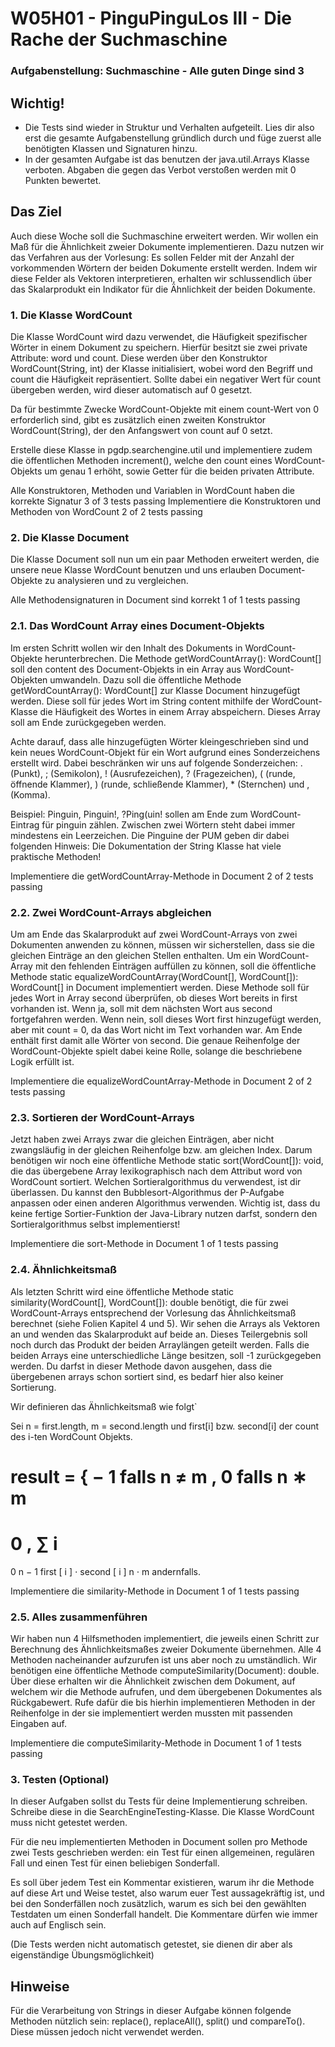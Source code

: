 
#  **W05H01 - PinguPinguLos III - Die Rache der Suchmaschine**


### Aufgabenstellung: Suchmaschine - Alle guten Dinge sind 3

## Wichtig!
- Die Tests sind wieder in Struktur und Verhalten aufgeteilt. Lies dir also erst die gesamte Aufgabenstellung gründlich durch und füge zuerst alle benötigten Klassen und Signaturen hinzu.
- In der gesamten Aufgabe ist das benutzen der java.util.Arrays Klasse verboten. Abgaben die gegen das Verbot verstoßen werden mit 0 Punkten bewertet.
## Das Ziel
Auch diese Woche soll die Suchmaschine erweitert werden. Wir wollen ein Maß für die Ähnlichkeit zweier Dokumente implementieren. Dazu nutzen wir das Verfahren aus der Vorlesung: Es sollen Felder mit der Anzahl der vorkommenden Wörtern der beiden Dokumente erstellt werden. Indem wir diese Felder als Vektoren interpretieren, erhalten wir schlussendlich über das Skalarprodukt ein Indikator für die Ähnlichkeit der beiden Dokumente.

### 1. Die Klasse WordCount
   Die Klasse WordCount wird dazu verwendet, die Häufigkeit spezifischer Wörter in einem Dokument zu speichern. Hierfür besitzt sie zwei private Attribute: word und count. Diese werden über den Konstruktor WordCount(String, int) der Klasse initialisiert, wobei word den Begriff und count die Häufigkeit repräsentiert. Sollte dabei ein negativer Wert für count übergeben werden, wird dieser automatisch auf 0 gesetzt.

Da für bestimmte Zwecke WordCount-Objekte mit einem count-Wert von 0 erforderlich sind, gibt es zusätzlich einen zweiten Konstruktor WordCount(String), der den Anfangswert von count auf 0 setzt.

Erstelle diese Klasse in pgdp.searchengine.util und implementiere zudem die öffentlichen Methoden increment(), welche den count eines WordCount-Objekts um genau 1 erhöht, sowie Getter für die beiden privaten Attribute.

Alle Konstruktoren, Methoden und Variablen in WordCount haben die korrekte Signatur 3 of 3 tests passing
Implementiere die Konstruktoren und Methoden von WordCount 2 of 2 tests passing
### 2. Die Klasse Document
   Die Klasse Document soll nun um ein paar Methoden erweitert werden, die unsere neue Klasse WordCount benutzen und uns erlauben Document-Objekte zu analysieren und zu vergleichen.

Alle Methodensignaturen in Document sind korrekt 1 of 1 tests passing
### 2.1. Das WordCount Array eines Document-Objekts
Im ersten Schritt wollen wir den Inhalt des Dokuments in WordCount-Objekte herunterbrechen. Die Methode getWordCountArray(): WordCount[] soll den content des Document-Objekts in ein Array aus WordCount-Objekten umwandeln. Dazu soll die öffentliche Methode getWordCountArray(): WordCount[] zur Klasse Document hinzugefügt werden. Diese soll für jedes Wort im String content mithilfe der WordCount-Klasse die Häufigkeit des Wortes in einem Array abspeichern. Dieses Array soll am Ende zurückgegeben werden.

Achte darauf, dass alle hinzugefügten Wörter kleingeschrieben sind und kein neues WordCount-Objekt für ein Wort aufgrund eines Sonderzeichens erstellt wird. Dabei beschränken wir uns auf folgende Sonderzeichen: . (Punkt), ; (Semikolon), ! (Ausrufezeichen), ? (Fragezeichen), ( (runde, öffnende Klammer), ) (runde, schließende Klammer), * (Sternchen) und , (Komma).

Beispiel: Pinguin, Pinguin!, ?Ping(uin! sollen am Ende zum WordCount-Eintrag für pinguin zählen. Zwischen zwei Wörtern steht dabei immer mindestens ein Leerzeichen. Die Pinguine der PUM geben dir dabei folgenden Hinweis: Die Dokumentation der String Klasse hat viele praktische Methoden!

Implementiere die getWordCountArray-Methode in Document 2 of 2 tests passing
### 2.2. Zwei WordCount-Arrays abgleichen
Um am Ende das Skalarprodukt auf zwei WordCount-Arrays von zwei Dokumenten anwenden zu können, müssen wir sicherstellen, dass sie die gleichen Einträge an den gleichen Stellen enthalten. Um ein WordCount-Array mit den fehlenden Einträgen auffüllen zu können, soll die öffentliche Methode static equalizeWordCountArray(WordCount[], WordCount[]): WordCount[] in Document implementiert werden. Diese Methode soll für jedes Wort in Array second überprüfen, ob dieses Wort bereits in first vorhanden ist. Wenn ja, soll mit dem nächsten Wort aus second fortgefahren werden. Wenn nein, soll dieses Wort first hinzugefügt werden, aber mit count = 0, da das Wort nicht im Text vorhanden war. Am Ende enthält first damit alle Wörter von second. Die genaue Reihenfolge der WordCount-Objekte spielt dabei keine Rolle, solange die beschriebene Logik erfüllt ist.

Implementiere die equalizeWordCountArray-Methode in Document 2 of 2 tests passing
### 2.3. Sortieren der WordCount-Arrays
Jetzt haben zwei Arrays zwar die gleichen Einträgen, aber nicht zwangsläufig in der gleichen Reihenfolge bzw. am gleichen Index. Darum benötigen wir noch eine öffentliche Methode static sort(WordCount[]): void, die das übergebene Array lexikographisch nach dem Attribut word von WordCount sortiert. Welchen Sortieralgorithmus du verwendest, ist dir überlassen. Du kannst den Bubblesort-Algorithmus der P-Aufgabe anpassen oder einen anderen Algorithmus verwenden. Wichtig ist, dass du keine fertige Sortier-Funktion der Java-Library nutzen darfst, sondern den Sortieralgorithmus selbst implementierst!

Implementiere die sort-Methode in Document 1 of 1 tests passing
### 2.4. Ähnlichkeitsmaß
Als letzten Schritt wird eine öffentliche Methode static similarity(WordCount[], WordCount[]): double benötigt, die für zwei WordCount-Arrays entsprechend der Vorlesung das Ähnlichkeitsmaß berechnet (siehe Folien Kapitel 4 und 5). Wir sehen die Arrays als Vektoren an und wenden das Skalarprodukt auf beide an. Dieses Teilergebnis soll noch durch das Produkt der beiden Arraylängen geteilt werden. Falls die beiden Arrays eine unterschiedliche Länge besitzen, soll -1 zurückgegeben werden. Du darfst in dieser Methode davon ausgehen, dass die übergebenen arrays schon sortiert sind, es bedarf hier also keiner Sortierung.

Wir definieren das Ähnlichkeitsmaß wie folgt`

Sei n = first.length, m = second.length und first[i] bzw. second[i] der count des i-ten WordCount Objekts.

result =
{
−
1
falls
n
≠
m
,
0
falls
n
∗
m
=
0
,
∑
i
=
0
n
−
1
first
[
i
]
⋅
second
[
i
]
n
⋅
m
andernfalls.


Implementiere die similarity-Methode in Document 1 of 1 tests passing
### 2.5. Alles zusammenführen
Wir haben nun 4 Hilfsmethoden implementiert, die jeweils einen Schritt zur Berechnung des Ähnlichkeitsmaßes zweier Dokumente übernehmen. Alle 4 Methoden nacheinander aufzurufen ist uns aber noch zu umständlich. Wir benötigen eine öffentliche Methode computeSimilarity(Document): double. Über diese erhalten wir die Ähnlichkeit zwischen dem Dokument, auf welchem wir die Methode aufrufen, und dem übergebenen Dokumentes als Rückgabewert. Rufe dafür die bis hierhin implementieren Methoden in der Reihenfolge in der sie implementiert werden mussten mit passenden Eingaben auf.

Implementiere die computeSimilarity-Methode in Document 1 of 1 tests passing
### 3. Testen (Optional)
   In dieser Aufgaben sollst du Tests für deine Implementierung schreiben. Schreibe diese in die SearchEngineTesting-Klasse. Die Klasse WordCount muss nicht getestet werden.

Für die neu implementierten Methoden in Document sollen pro Methode zwei Tests geschrieben werden: ein Test für einen allgemeinen, regulären Fall und einen Test für einen beliebigen Sonderfall.

Es soll über jedem Test ein Kommentar existieren, warum ihr die Methode auf diese Art und Weise testet, also warum euer Test aussagekräftig ist, und bei den Sonderfällen noch zusätzlich, warum es sich bei den gewählten Testdaten um einen Sonderfall handelt. Die Kommentare dürfen wie immer auch auf Englisch sein.

(Die Tests werden nicht automatisch getestet, sie dienen dir aber als eigenständige Übungsmöglichkeit)

## Hinweise
Für die Verarbeitung von Strings in dieser Aufgabe können folgende Methoden nützlich sein: replace(), replaceAll(), split() und compareTo(). Diese müssen jedoch nicht verwendet werden.